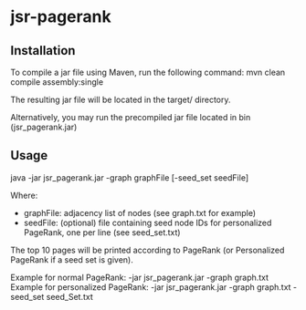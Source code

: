 # jsr-pagerank

## Installation
To compile a jar file using Maven, run the following command: mvn clean compile assembly:single

The resulting jar file will be located in the target/ directory.

Alternatively, you may run the precompiled jar file located in bin (jsr_pagerank.jar)

## Usage
java -jar jsr_pagerank.jar -graph graphFile [-seed_set seedFile]

Where:
 - graphFile: adjacency list of nodes (see graph.txt for example)
 - seedFile: (optional) file containing seed node IDs for personalized PageRank, one per line (see seed_set.txt)
 
 The top 10 pages will be printed according to PageRank (or Personalized PageRank if a seed set is given).
 
 Example for normal PageRank: -jar jsr_pagerank.jar -graph graph.txt
 Example for personalized PageRank: -jar jsr_pagerank.jar -graph graph.txt -seed_set seed_Set.txt
